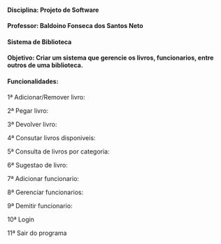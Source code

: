 #### Disciplina: Projeto de Software

#### Professor: Baldoino Fonseca dos Santos Neto

#### Sistema de Biblioteca

#### Objetivo: Criar um sistema que gerencie os livros, funcionarios, entre outros de uma biblioteca.

#### Funcionalidades:

1ª Adicionar/Remover livro:

2ª Pegar livro:

3ª Devolver livro:

4ª Consutar livros disponiveis:

5ª Consulta de livros por categoria:

6ª Sugestao de livro:

7ª Adicionar funcionario:

8ª Gerenciar funcionarios:

9ª Demitir funcionario:

10ª Login

11ª Sair do programa


